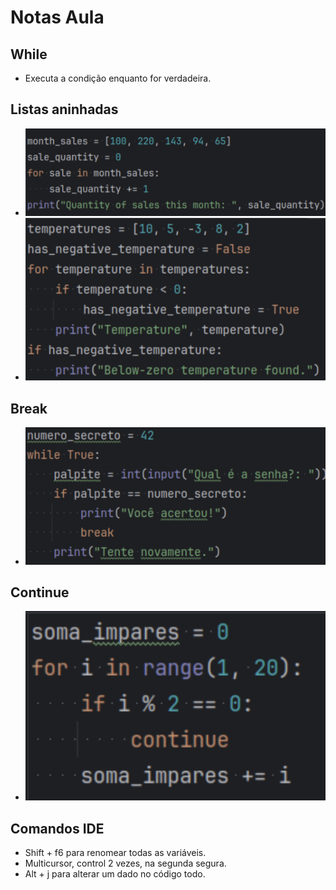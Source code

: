 # Notas Aula
 ## While
 - Executa a condição enquanto for verdadeira.
 
 ## Listas aninhadas
 - ![alt text](image.png)
 - ![alt text](image-1.png)
 ## Break
 - ![alt text](image-2.png)
 ## Continue
 - ![alt text](image-3.png)
 ## Comandos IDE
 - Shift + f6 para renomear todas as variáveis.
 - Multicursor, control 2 vezes, na segunda segura.
 - Alt + j para alterar um dado no código todo.
 